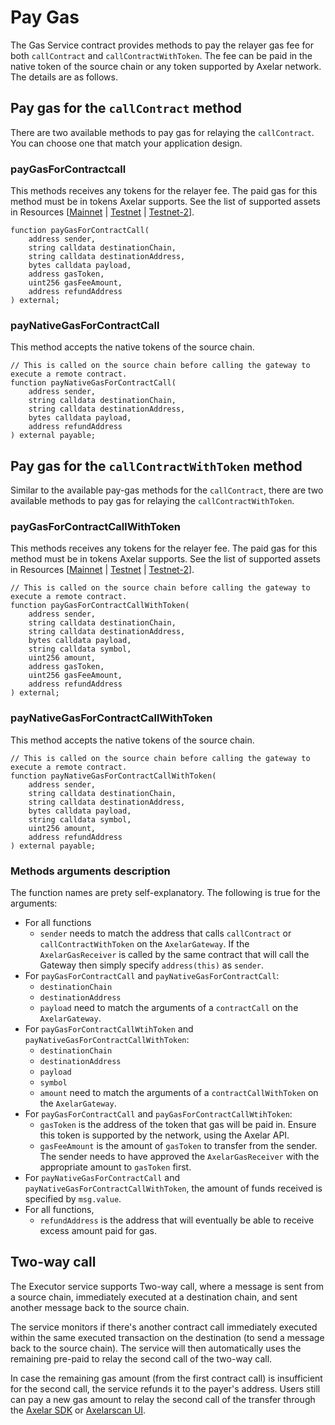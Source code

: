 # Pay Gas

The Gas Service contract provides methods to pay the relayer gas fee for both `callContract` and `callContractWithToken`. The fee can be paid in the native token of the source chain or any token supported by Axelar network. The details are as follows.

## Pay gas for the `callContract` method
There are two available methods to pay gas for relaying the `callContract`. You can choose one that match your application design.

### payGasForContractcall
This methods receives any tokens for the relayer fee. The paid gas for this method must be in tokens Axelar supports. See the list of supported assets in Resources [[Mainnet](/resources/mainnet) | [Testnet](/resources/testnet) | [Testnet-2](/resources/testnet-2)].

```solidity
function payGasForContractCall(
    address sender,
    string calldata destinationChain,
    string calldata destinationAddress,
    bytes calldata payload,
    address gasToken,
    uint256 gasFeeAmount,
    address refundAddress
) external;
```

### payNativeGasForContractCall
This method accepts the native tokens of the source chain.

```solidity
// This is called on the source chain before calling the gateway to execute a remote contract.
function payNativeGasForContractCall(
    address sender,
    string calldata destinationChain,
    string calldata destinationAddress,
    bytes calldata payload,
    address refundAddress
) external payable;
```

## Pay gas for the `callContractWithToken` method
Similar to the available pay-gas methods for the `callContract`, there are two available methods to pay gas for relaying the `callContractWithToken`.

### payGasForContractCallWithToken
This methods receives any tokens for the relayer fee. The paid gas for this method must be in tokens Axelar supports. See the list of supported assets in Resources [[Mainnet](/resources/mainnet) | [Testnet](/resources/testnet) | [Testnet-2](/resources/testnet-2)].

```solidity
// This is called on the source chain before calling the gateway to execute a remote contract.
function payGasForContractCallWithToken(
    address sender,
    string calldata destinationChain,
    string calldata destinationAddress,
    bytes calldata payload,
    string calldata symbol,
    uint256 amount,
    address gasToken,
    uint256 gasFeeAmount,
    address refundAddress
) external;
```

### payNativeGasForContractCallWithToken
This method accepts the native tokens of the source chain.

```solidity
// This is called on the source chain before calling the gateway to execute a remote contract.
function payNativeGasForContractCallWithToken(
    address sender,
    string calldata destinationChain,
    string calldata destinationAddress,
    bytes calldata payload,
    string calldata symbol,
    uint256 amount,
    address refundAddress
) external payable;
```

### Methods arguments description
The function names are prety self-explanatory. The following is true for the arguments:

- For all functions
  - `sender` needs to match the address that calls `callContract` or `callContractWithToken` on the `AxelarGateway`. If the `AxelarGasReceiver` is called by the same contract that will call the Gateway then simply specify `address(this)` as `sender`.
- For `payGasForContractCall` and `payNativeGasForContractCall`:
  - `destinationChain`
  - `destinationAddress`
  - `payload`
    need to match the arguments of a `contractCall` on the `AxelarGateway`.
- For `payGasForContractCallWtihToken` and `payNativeGasForContractCallWithToken`:
  - `destinationChain`
  - `destinationAddress`
  - `payload`
  - `symbol`
  - `amount`
    need to match the arguments of a `contractCallWithToken` on the `AxelarGateway`.
- For `payGasForContractCall` and `payGasForContractCallWtihToken`:
  - `gasToken` is the address of the token that gas will be paid in. Ensure this token is supported by the network, using the Axelar API.
  - `gasFeeAmount` is the amount of `gasToken` to transfer from the sender. The sender needs to have approved the `AxelarGasReceiver` with the appropriate amount to `gasToken` first.
- For `payNativeGasForContractCall` and `payNativeGasForContractCallWithToken`, the amount of funds received is specified by `msg.value`.
- For all functions,
  - `refundAddress` is the address that will eventually be able to receive excess amount paid for gas.

## Two-way call
The Executor service supports Two-way call, where a message is sent from a source chain, immediately executed at a destination chain, and sent another message back to the source chain.

The service monitors if there's another contract call immediately executed within the same executed transaction on the destination (to send a message back to the source chain). The service will then automatically uses the remaining pre-paid to relay the second call of the two-way call. 

In case the remaining gas amount (from the first contract call) is insufficient for the second call, the service refunds it to the payer's address. Users still can pay a new gas amount to relay the second call of the transfer through the [Axelar SDK](/dev/axelarjs-sdk/tx-status-query-recovery#2-increase-gas-payment) or [Axelarscan UI](/dev/gmp/gmp-tracker-recovery/recovery#increase-gas-payment-to-the-gas-receiver-on-the-source-chain).